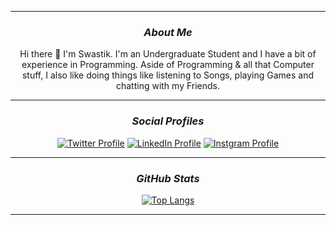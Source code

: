 <!--Copyright 2024 Swastik2442 <https://swastik2442.github.io/>-->

<hr>
<div align = "center">

<!--Current Status-->

### *About Me*

Hi there 👋 I'm Swastik. I'm an Undergraduate Student and I have a bit of experience in Programming. Aside of Programming & all that Computer stuff, I also like doing things like listening to Songs, playing Games and chatting with my Friends.

<hr>

<!--Personal Profiles-->

### *Social Profiles*

[![Twitter Profile](https://img.icons8.com/fluency/48/twitterx.png)](https://twitter.com/swastik2442)
[![LinkedIn Profile](https://img.icons8.com/fluency/48/linkedin.png)](https://www.linkedin.com/in/Swastik2442)
[![Instgram Profile](https://img.icons8.com/fluency/48/instagram-new.png)](https://www.instagram.com/k.wastik)

<hr>

<!--Statistical Information-->

### *GitHub Stats*

[![Top Langs](https://github-readme-stats-lime-xi.vercel.app/api?username=Swastik2442&theme=vision-friendly-dark&hide_title=true&show_icons=true)](https://github.com/Swastik2442)

<hr>
</div>
